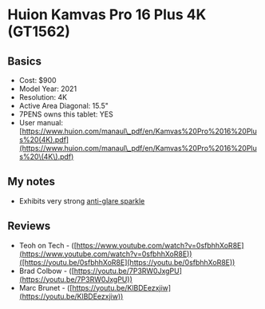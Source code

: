 # Huion Kamvas Pro 16 Plus 4K (GT1562)

## Basics

* Cost: $900
* Model Year: 2021
* Resolution: 4K
* Active Area Diagonal: 15.5"
* 7PENS owns this tablet: YES
* User manual: [https://www.huion.com/manaul\_pdf/en/Kamvas%20Pro%2016%20Plus%20(4K).pdf](https://www.huion.com/manaul\_pdf/en/Kamvas%20Pro%2016%20Plus%20\(4K\).pdf)

## My notes

* Exhibits very strong [anti-glare sparkle](../../guides/pen-displays/anti-glare-sparkle.md)

## Reviews

* Teoh on Tech - ([https://www.youtube.com/watch?v=0sfbhhXoR8E](https://www.youtube.com/watch?v=0sfbhhXoR8E))([https://youtu.be/0sfbhhXoR8E](https://youtu.be/0sfbhhXoR8E))
* Brad Colbow - ([https://youtu.be/7P3RW0JxgPU](https://youtu.be/7P3RW0JxgPU))
* Marc Brunet - ([https://youtu.be/KlBDEezxjiw](https://youtu.be/KlBDEezxjiw))
